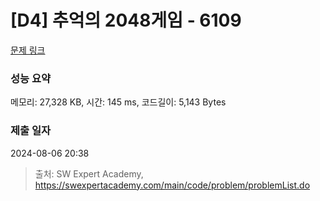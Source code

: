# [D4] 추억의 2048게임 - 6109 

[문제 링크](https://swexpertacademy.com/main/code/problem/problemDetail.do?contestProbId=AWbrg9uabZsDFAWQ) 

### 성능 요약

메모리: 27,328 KB, 시간: 145 ms, 코드길이: 5,143 Bytes

### 제출 일자

2024-08-06 20:38



> 출처: SW Expert Academy, https://swexpertacademy.com/main/code/problem/problemList.do